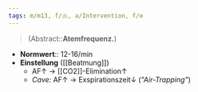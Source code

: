 ```yaml
---
tags: m/m13, f/🫁, a/Intervention, f/⚙️
---
```

> (Abstract::**Atemfrequenz.**)
- **Normwert**:: 12-16/min
- **Einstellung** ([[Beatmung]])
	- AF↑ → [[CO2]]-Elimination↑
	- *Cave:* AF↑ → Exspirationszeit↓ (*"Air-Trapping"*)